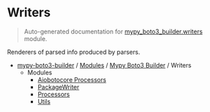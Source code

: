 # Writers

> Auto-generated documentation for [mypy_boto3_builder.writers](https://github.com/youtype/mypy_boto3_builder/blob/main/mypy_boto3_builder/writers/__init__.py) module.

Renderers of parsed info produced by parsers.

- [mypy-boto3-builder](../../README.md#mypy_boto3_builder) / [Modules](../../MODULES.md#mypy-boto3-builder-modules) / [Mypy Boto3 Builder](../index.md#mypy-boto3-builder) / Writers
    - Modules
        - [Aiobotocore Processors](aiobotocore_processors.md#aiobotocore-processors)
        - [PackageWriter](package_writer.md#packagewriter)
        - [Processors](processors.md#processors)
        - [Utils](utils.md#utils)
